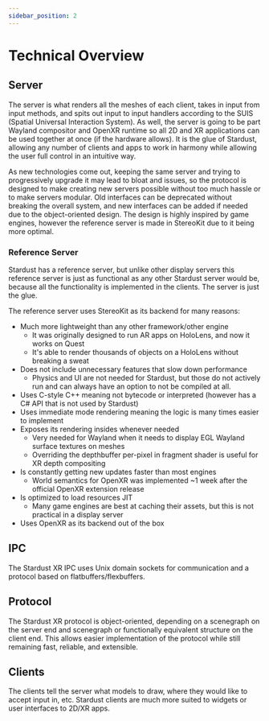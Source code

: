 ```yaml
---
sidebar_position: 2
---
```


# Technical Overview

## Server
The server is what renders all the meshes of each client, takes in input from input methods, and spits out input to input handlers according to the SUIS (Spatial Universal Interaction System). As well, the server is going to be part Wayland compositor and OpenXR runtime so all 2D and XR applications can be used together at once (if the hardware allows). It is the glue of Stardust, allowing any number of clients and apps to work in harmony while allowing the user full control in an intuitive way.

As new technologies come out, keeping the same server and trying to progressively upgrade it may lead to bloat and issues, so the protocol is designed to make creating new servers possible without too much hassle or to make servers modular. Old interfaces can be deprecated without breaking the overall system, and new interfaces can be added if needed due to the object-oriented design. The design is highly inspired by game engines, however the reference server is made in StereoKit due to it being more optimal.

### Reference Server
Stardust has a reference server, but unlike other display servers this reference server is just as functional as any other Stardust server would be, because all the functionality is implemented in the clients. The server is just the glue.

The reference server uses StereoKit as its backend for many reasons:
- Much more lightweight than any other framework/other engine
  - It was originally designed to run AR apps on HoloLens, and now it works on Quest
  - It's able to render thousands of objects on a HoloLens without breaking a sweat
- Does not include unnecessary features that slow down performance
  - Physics and UI are not needed for Stardust, but those do not actively run and can always have an option to not be compiled at all.
- Uses C-style C++ meaning not bytecode or interpreted (however has a C# API that is not used by Stardust)
- Uses immediate mode rendering meaning the logic is many times easier to implement
- Exposes its rendering insides whenever needed
  - Very needed for Wayland when it needs to display EGL Wayland surface textures on meshes
  - Overriding the depthbuffer per-pixel in fragment shader is useful for XR depth compositing
- Is constantly getting new updates faster than most engines
  - World semantics for OpenXR was implemented ~1 week after the official OpenXR extension release
- Is optimized to load resources JIT
  - Many game engines are best at caching their assets, but this is not practical in a display server
- Uses OpenXR as its backend out of the box

## IPC
The Stardust XR IPC uses Unix domain sockets for communication and a protocol based on flatbuffers/flexbuffers.

## Protocol
The Stardust XR protocol is object-oriented, depending on a scenegraph on the server end and scenegraph or functionally equivalent structure on the client end. This allows easier implementation of the protocol while still remaining fast, reliable, and extensible.

## Clients
The clients tell the server what models to draw, where they would like to accept input in, etc. Stardust clients are much more suited to widgets or user interfaces to 2D/XR apps.
